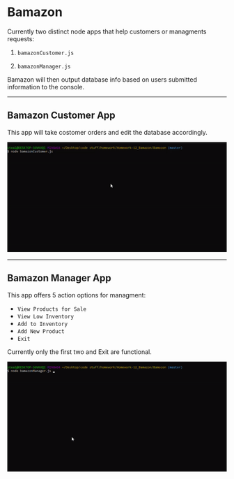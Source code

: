 # Bamazon

Currently two distinct node apps that help customers or managments requests:

1. `bamazonCustomer.js`

2. `bamazonManager.js`

Bamazon will then output database info based on users submitted information to the console. 

***

## Bamazon Customer App

This app will take costomer orders and edit the database accordingly.

![gif of concert-this](./gifs/Bamazon_Customer.gif)

***

## Bamazon Manager App

This app offers 5 action options for managment: 

* `View Products for Sale`
* `View Low Inventory`
* `Add to Inventory` 
* `Add New Product` 
* `Exit` 

Currently only the first two and Exit are functional. 

![gif of concert-this](./gifs/Bamazon_Manager.gif)